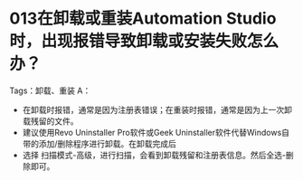 # 013在卸载或重装Automation Studio时，出现报错导致卸载或安装失败怎么办？
Tags：卸载、重装
A：
- 在卸载时报错，通常是因为注册表错误；在重装时报错，通常是因为上一次卸载残留的文件。
- 建议使用Revo Uninstaller Pro软件或Geek Uninstaller软件代替Windows自带的添加/删除程序进行卸载。在卸载完成后
- 选择 扫描模式-高级，进行扫描，会看到卸载残留和注册表信息。然后全选-删除即可。